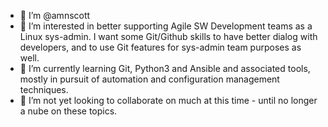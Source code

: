 - 👋 I’m @amnscott
- 👀 I’m interested in better supporting Agile SW Development teams as a Linux sys-admin. I want some Git/Github skills to have better dialog with developers, and to use Git features for sys-admin team purposes as well.
- 🌱 I’m currently learning Git, Python3 and Ansible and associated tools, mostly in pursuit of automation and configuration management techniques.
- 💞️ I’m not yet looking to collaborate on much at this time - until no longer a nube on these topics.

<!---
amnscott/amnscott is a ✨ special ✨ repository because its `README.md` (this file) appears on your GitHub profile.
You can click the Preview link to take a look at your changes.
--->
